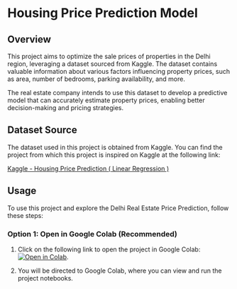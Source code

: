 # Housing Price Prediction Model

## Overview

This project aims to optimize the sale prices of properties in the Delhi region, leveraging a dataset sourced from Kaggle. The dataset contains valuable information about various factors influencing property prices, such as area, number of bedrooms, parking availability, and more.

The real estate company intends to use this dataset to develop a predictive model that can accurately estimate property prices, enabling better decision-making and pricing strategies.

## Dataset Source

The dataset used in this project is obtained from Kaggle. You can find the project from which this project is inspired on Kaggle at the following link:

[Kaggle - Housing Price Prediction ( Linear Regression )](https://www.kaggle.com/code/ashydv/housing-price-prediction-linear-regression)

## Usage

To use this project and explore the Delhi Real Estate Price Prediction, follow these steps:

### Option 1: Open in Google Colab (Recommended)

1. Click on the following link to open the project in Google Colab: [![Open in Colab](https://colab.research.google.com/assets/colab-badge.svg)](https://colab.research.google.com/github/nagrohan579/house_price_prediction_linear_regression_model/blob/main/house_price_prediction_linear_regression_model.ipynb).

2. You will be directed to Google Colab, where you can view and run the project notebooks.
